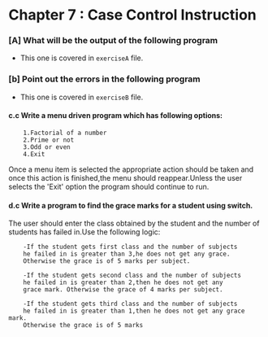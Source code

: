 # Chapter 7 : Case Control Instruction

### [A] What will be the output of the following program
- This one is covered in `exerciseA` file.  

### [b] Point out the errors in the following program
- This one is covered in `exerciseB` file.  

#### **c.c**  Write a menu driven program which has following options:

    	1.Factorial of a number
    	2.Prime or not
    	3.Odd or even
    	4.Exit
    	
Once a menu item is selected the appropriate action should be taken and once this action is finished,the menu should reappear.Unless the  user selects the 'Exit' option the program should continue to run.

#### **d.c**  Write a program to find the grace marks for a student using switch.
The user should enter the class obtained by the student and the number of
students has failed in.Use the following logic:

        -If the student gets first class and the number of subjects 
        he failed in is greater than 3,he does not get any grace.
        Otherwise the grace is of 5 marks per subject.
        
        -If the student gets second class and the number of subjects 
        he failed in is greater than 2,then he does not get any 
        grace mark. Otherwise the grace of 4 marks per subject.

        -If the student gets third class and the number of subjects
        he failed in is greater than 1,then he does not get any grace mark.
        Otherwise the grace is of 5 marks




